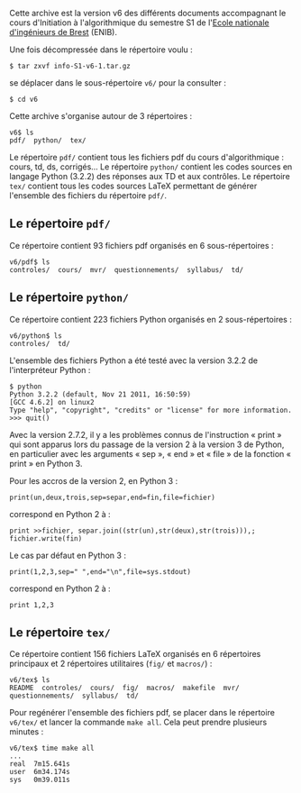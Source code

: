 Cette archive est la version v6 des différents documents
accompagnant le cours d'Initiation à l'algorithmique
du semestre S1 de l'[Ecole nationale d'ingénieurs de Brest](https://www.enib.fr) (ENIB).

Une fois décompressée dans le répertoire voulu :

    $ tar zxvf info-S1-v6-1.tar.gz

se déplacer dans le sous-répertoire `v6/` pour la consulter :

    $ cd v6


Cette archive s'organise autour de 3 répertoires :

    v6$ ls
    pdf/  python/  tex/

Le répertoire `pdf/` contient tous les fichiers pdf
du cours d'algorithmique : cours, td, ds, corrigés...
Le répertoire `python/` contient les codes sources en langage
Python (3.2.2) des réponses aux TD et aux contrôles.
Le répertoire `tex/` contient tous les codes sources LaTeX
permettant de générer l'ensemble des fichiers du répertoire `pdf/`.

## Le répertoire `pdf/`
Ce répertoire contient 93 fichiers pdf organisés en 6 sous-répertoires :

    v6/pdf$ ls
    controles/  cours/  mvr/  questionnements/  syllabus/  td/

## Le répertoire `python/`
Ce répertoire contient 223 fichiers Python organisés en 2 sous-répertoires :

    v6/python$ ls
    controles/  td/

L'ensemble des fichiers Python a été testé avec la version 3.2.2
de l'interpréteur Python :

    $ python
    Python 3.2.2 (default, Nov 21 2011, 16:50:59)
    [GCC 4.6.2] on linux2
    Type "help", "copyright", "credits" or "license" for more information.
    >>> quit()

Avec la version 2.7.2, il y a les problèmes connus de l'instruction « print »
qui sont apparus lors du passage de la version 2 à la version 3 de Python,
en particulier avec les arguments « sep », « end » et « file » de la fonction
« print » en Python 3.

Pour les accros de la version 2, en Python 3 :

    print(un,deux,trois,sep=separ,end=fin,file=fichier)

correspond en Python 2 à :

    print >>fichier, separ.join((str(un),str(deux),str(trois))),; fichier.write(fin)

Le cas par défaut en Python 3 :

    print(1,2,3,sep=" ",end="\n",file=sys.stdout)

correspond en Python 2 à :

    print 1,2,3


## Le répertoire `tex/`
Ce répertoire contient 156 fichiers LaTeX organisés en 6 répertoires principaux
et 2 répertoires utilitaires (`fig/` et `macros/`) :

    v6/tex$ ls
    README  controles/  cours/  fig/  macros/  makefile  mvr/  questionnements/  syllabus/  td/

Pour regénérer l'ensemble des fichiers pdf, se placer dans le répertoire `v6/tex/`
et lancer la commande `make all`. Cela peut prendre plusieurs minutes :

    v6/tex$ time make all
    ...
    real  7m15.641s
    user  6m34.174s
    sys   0m39.011s

